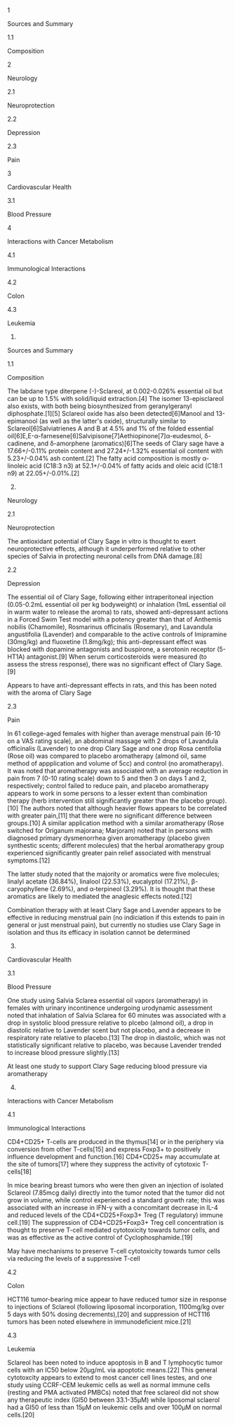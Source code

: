 1

Sources and Summary

1.1

Composition

2

Neurology

2.1

Neuroprotection

2.2

Depression

2.3

Pain

3

Cardiovascular Health

3.1

Blood Pressure

4

Interactions with Cancer Metabolism

4.1

Immunological Interactions

4.2

Colon

4.3

Leukemia

1.

Sources and Summary

1.1

Composition

The labdane type diterpene (-)-Sclareol, at 0.002-0.026% essential oil but can be up to 1.5% with solid/liquid extraction.[4] The isomer 13-episclareol also exists, with both being biosynthesized from geranylgeranyl diphosphate.[1][5] Sclareol oxide has also been detected[6]Manool and 13-epimanool (as well as the latter's oxide), structurally similar to Sclareol[6]Salviatrienes A and B at 4.5% and 1% of the folded essential oil[6]E,E-α-farnesene[6]Salvipisone[7]Aethiopinone[7]α-eudesmol, δ-cadinene, and δ-amorphene (aromatics)[6]The seeds of Clary sage have a 17.66+/-0.11% protein content and 27.24+/-1.32% essential oil content with 5.23+/-0.04% ash content.[2] The fatty acid composition is mostly α-linoleic acid (C18:3 n3) at 52.1+/-0.04% of fatty acids and oleic acid (C18:1 n9) at 22.05+/-0.01%.[2]

2.

Neurology

2.1

Neuroprotection

The antioxidant potential of Clary Sage in vitro is thought to exert neuroprotective effects, although it underperformed relative to other species of Salvia in protecting neuronal cells from DNA damage.[8]

2.2

Depression

The essential oil of Clary Sage, following either intraperitoneal injection (0.05-0.2mL essential oil per kg bodyweight) or inhalation (1mL essential oil in warm water to release the aroma) to rats, showed anti-depressant actions in a Forced Swim Test model with a potency greater than that of Anthemis nobilis (Chamomile), Rosmarinus officinalis (Rosemary), and Lavandula angustifolia (Lavender) and comparable to the active controls of Imipramine (30mg/kg) and fluoxetine (1.8mg/kg); this anti-depressant effect was blocked with dopamine antagonists and buspirone, a serotonin receptor (5-HT1A) antagonist.[9] When serum corticosteroids were measured (to assess the stress response), there was no significant effect of Clary Sage.[9]

Appears to have anti-depressant effects in rats, and this has been noted with the aroma of Clary Sage

2.3

Pain

In 61 college-aged females with higher than average menstrual pain (6-10 on a VAS rating scale), an abdominal massage with 2 drops of Lavandula officinalis (Lavender) to one drop Clary Sage and one drop Rosa centifolia (Rose oil) was compared to placebo aromatherapy (almond oil, same method of appplication and volume of 5cc) and control (no aromatherapy). It was noted that aromatherapy was associated with an average reduction in pain from 7 (0-10 rating scale) down to 5 and then 3 on days 1 and 2, respectively; control failed to reduce pain, and placebo aromatherapy appears to work in some persons to a lesser extent than combination therapy (herb intervention still significantly greater than the placebo group).[10] The authors noted that although heavier flows appears to be correlated with greater pain,[11] that there were no significant difference between groups.[10] A similar application method with a similar aromatherapy (Rose switched for Origanum majorana; Marjoram) noted that in persons with diagnosed primary dysmenorrhea given aromatherapy (placebo given synthestic scents; different molecules) that the herbal aromatherapy group experienced significantly greater pain relief associated with menstrual symptoms.[12]

The latter study noted that the majority or aromatics were five molecules; linalyl acetate (36.84%), linalool (22.53%), eucalyptol (17.21%), β-caryophyllene (2.69%), and α‐terpineol (3.29%). It is thought that these aromatics are likely to mediated the anaglesic effects noted.[12]

Combination therapy with at least Clary Sage and Lavender appears to be effective in reducing menstrual pain (no indiciation if this extends to pain in general or just menstrual pain), but currently no studies use Clary Sage in isolation and thus its efficacy in isolation cannot be determined

3.

Cardiovascular Health

3.1

Blood Pressure

One study using Salvia Sclarea essential oil vapors (aromatherapy) in females with urinary incontinence undergoing urodynamic assessment noted that inhalation of Salvia Sclarea for 60 minutes was associated with a drop in systolic blood pressure relative to plcebo (almond oil), a drop in diastolic relative to Lavender scent but not placebo, and a decrease in respiratory rate relative to placebo.[13] The drop in diastolic, which was not statistically significant relative to placebo, was because Lavender trended to increase blood pressure slightly.[13]

At least one study to support Clary Sage reducing blood pressure via aromatherapy

4.

Interactions with Cancer Metabolism

4.1

Immunological Interactions

CD4+CD25+ T-cells are produced in the thymus[14] or in the periphery via conversion from other T-cells[15] and express Foxp3+ to positively influence development and function.[16] CD4+CD25+ may accumulate at the site of tumors[17] where they suppress the activity of cytotoxic T-cells[18] 

In mice bearing breast tumors who were then given an injection of isolated Sclareol (7.85mcg daily) directly into the tumor noted that the tumor did not grow in volume, while control experienced a standard growth rate; this was associated with an increase in IFN-γ with a concomitant decrease in IL-4 and reduced levels of the CD4+CD25+Foxp3+ Treg (T regulatory) immune cell.[19] The suppression of CD4+CD25+Foxp3+ Treg cell concentration is thought to preserve T-cell mediated cytotoxicity towards tumor cells, and was as effective as the active control of Cyclophosphamide.[19]

May have mechanisms to preserve T-cell cytotoxicity towards tumor cells via reducing the levels of a suppressive T-cell

4.2

Colon

HCT116 tumor-bearing mice appear to have reduced tumor size in response to injections of Sclareol (following liposomal incorporation, 1100mg/kg over 5 days with 50% dosing decrements),[20] and suppression of HCT116 tumors has been noted elsewhere in immunodeficient mice.[21]

4.3

Leukemia

Sclareol has been noted to induce apoptosis in B and T lymphocytic tumor cells with an IC50 below 20µg/mL via apoptotic means.[22] This general cytotoxcity appears to extend to most cancer cell lines testes, and one study using CCRF-CEM leukemic cells as well as normal immune cells (resting and PMA activated PMBCs) noted that free sclareol did not show any therapeutic index (GI50 between 33.1-35µM) while liposomal sclaerol had a GI50 of less than 15µM on leukemic cells and over 100µM on normal cells.[20]

